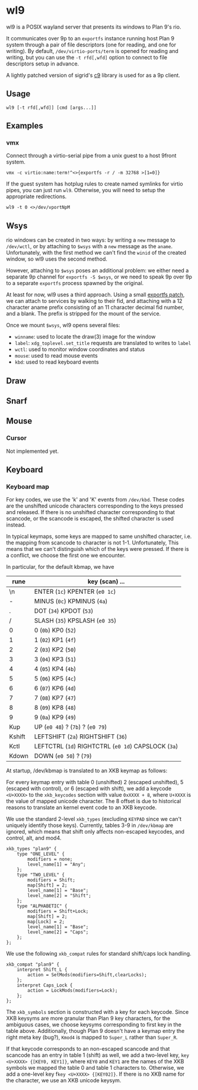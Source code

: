 # wl9

wl9 is a POSIX wayland server that presents its windows to Plan 9's
rio.

It communicates over 9p to an `exportfs` instance running host Plan
9 system through a pair of file descriptors (one for reading, and
one for writing). By default, `/dev/virtio-ports/term` is opened
for reading and writing, but you can use the `-t rfd[,wfd]` option
to connect to file descriptors setup in advance.

A lightly patched version of sigrid's [c9] library is used for as
a 9p client.

[c9]: http://shithub.us/sigrid/c9/HEAD/info.html

## Usage

```
wl9 [-t rfd[,wfd]] [cmd [args...]]
```

## Examples

### vmx

Connect through a virtio-serial pipe from a unix guest to a host
9front system.

```
vmx -c virtio:name:term!^<>{exportfs -r / -m 32768 >[1=0]}
```

If the guest system has hotplug rules to create named symlinks for
virtio pipes, you can just run `wl9`. Otherwise, you will need to
setup the appropriate redirections.

```
wl9 -t 0 <>/dev/vportNpM
```

## Wsys

rio windows can be created in two ways: by writing a `new` message
to `/dev/wctl`, or by attaching to `$wsys` with a `new` message as
the `aname`. Unfortunately, with the first method we can't find the
`winid` of the created window, so wl9 uses the second method.

However, attaching to `$wsys` poses an additional problem: we either
need a separate 9p channel for `exportfs -S $wsys`, or we need to
speak 9p over 9p to a separate `exportfs` process spawned by the
original.

At least for now, wl9 uses a third approach. Using a small [exportfs
patch], we can attach to services by walking to their fid, and
attaching with a 12 character aname prefix consisting of an 11
character decimal fid number, and a blank. The prefix is stripped
for the mount of the service.

[exportfs patch]: https://git.sr.ht/~mcf/wl9/blob/main/exportfs.patch

Once we mount `$wsys`, wl9 opens several files:

- `winname`: used to locate the draw(3) image for the window
- `label`: `xdg_toplevel.set_title` requests are translated to
  writes to `label`
- `wctl`: used to monitor window coordinates and status
- `mouse`: used to read mouse events
- `kbd`: used to read keyboard events

## Draw

## Snarf

## Mouse

### Cursor

Not implemented yet.

## Keyboard

### Keyboard map

For key codes, we use the 'k' and 'K' events from `/dev/kbd`. These
codes are the unshifted unicode characters corresponding to the
keys pressed and released. If there is no unshifted character
corresponding to that scancode, or the scancode is escaped, the
shifted character is used instead.

In typical keymaps, some keys are mapped to same unshifted character,
i.e. the mapping from scancode to character is not 1-1. Unfortunately,
This means that we can't distinguish which of the keys were pressed.
If there is a conflict, we choose the first one we encounter.

In particular, for the default kbmap, we have

| rune | key (scan) ... |
| --- | --- |
| \n | ENTER (`1c`) KPENTER (`e0 1c`) |
| - | MINUS (`0c`) KPMINUS (`4a`) |
| . | DOT (`34`) KPDOT (`53`) |
| / | SLASH (`35`) KPSLASH (`e0 35`) |
| 0 | 0 (`0b`) KP0 (`52`) |
| 1 | 1 (`02`) KP1 (`4f`) |
| 2 | 2 (`03`) KP2 (`50`) |
| 3 | 3 (`04`) KP3 (`51`) |
| 4 | 4 (`05`) KP4 (`4b`) |
| 5 | 5 (`06`) KP5 (`4c`) |
| 6 | 6 (`07`) KP6 (`4d`) |
| 7 | 7 (`08`) KP7 (`47`) |
| 8 | 8 (`09`) KP8 (`48`) |
| 9 | 9 (`0a`) KP9 (`49`) |
| Kup | UP (`e0 48`) ? (`7b`) ? (`e0 79`) |
| Kshift | LEFTSHIFT (`2a`) RIGHTSHIFT (`36`) |
| Kctl | LEFTCTRL (`1d`) RIGHTCTRL (`e0 1d`) CAPSLOCK (`3a`) |
| Kdown | DOWN (`e0 50`) ? (`79`) |

At startup, /dev/kbmap is translated to an XKB keymap as follows:

For every keymap entry with table 0 (unshifted) 2 (escaped unshifted),
5 (escaped with control), or 6 (escaped with shift), we add a keycode
`<U+XXXX>` to the `xkb_keycodes` section with value `0xXXXX + 8`,
where `U+XXXX` is the value of mapped unicode character. The 8
offset is due to historical reasons to translate an kernel event
code to an XKB keycode.

We use the standard 2-level `xkb_types` (excluding `KEYPAD` since
we can't uniquely identify those keys). Currently, tables 3-9 in
`/dev/kbmap` are ignored, which means that shift only affects
non-escaped keycodes, and control, alt, and mod4.

```
xkb_types "plan9" {
	type "ONE_LEVEL" {
		modifiers = none;
		level_name[1] = "Any";
	};
	type "TWO_LEVEL" {
		modifiers = Shift;
		map[Shift] = 2;
		level_name[1] = "Base";
		level_name[2] = "Shift";
	};
	type "ALPHABETIC" {
		modifiers = Shift+Lock;
		map[Shift] = 2;
		map[Lock] = 2;
		level_name[1] = "Base";
		level_name[2] = "Caps";
	};
};
```

We use the following `xkb_compat` rules for standard shift/caps
lock handling.

```
xkb_compat "plan9" {
	interpret Shift_L {
		action = SetMods(modifiers=Shift,clearLocks);
	};
	interpret Caps_Lock {
		action = LockMods(modifiers=Lock);
	};
};
```

The `xkb_symbols` section is constructed with a key for each keycode.
Since XKB keysyms are more granular than Plan 9 key characters, for
the ambiguous cases, we choose keysyms corresponding to first key
in the table above. Additionally, though Plan 9 doesn't have a
keymap entry the right meta key (bug?), `Kmod4` is mapped to `Super_L`
rather than `Super_R`.

If that keycode corresponds to an non-escaped scancode and that
scancode has an entry in table 1 (shift) as well, we add a two-level
key, `key <U+XXXX> {[KEY0, KEY1]}`, where `KEY0` and `KEY1` are the
names of the XKB symbols we mapped the table 0 and table 1 characters
to. Otherwise, we add a one-level key f`key <U+XXXX> {[KEY02]}`.
If there is no XKB name for the character, we use an XKB unicode
keysym.
